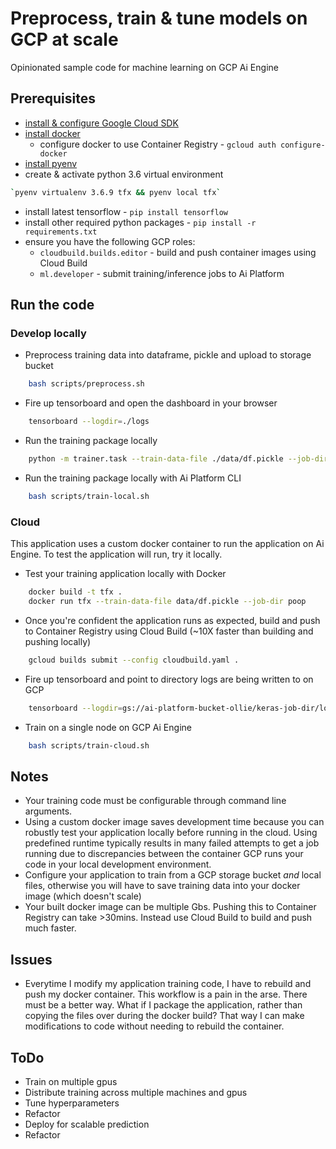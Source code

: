 # Preprocess, train & tune models on GCP at scale

Opinionated sample code for machine learning on GCP Ai Engine

## Prerequisites

- [install & configure Google Cloud SDK](https://cloud.google.com/sdk/docs/install)
- [install docker](https://docs.docker.com/get-docker/)
  - configure docker to use Container Registry - `gcloud auth configure-docker`
- [install pyenv](https://realpython.com/intro-to-pyenv/)
- create & activate python 3.6 virtual environment

```bash
`pyenv virtualenv 3.6.9 tfx && pyenv local tfx`
```

- install latest tensorflow - `pip install tensorflow`
- install other required python packages - `pip install -r requirements.txt`
- ensure you have the following GCP roles:
  - `cloudbuild.builds.editor` - build and push container images using Cloud Build
  - `ml.developer` - submit training/inference jobs to Ai Platform

## Run the code

### Develop locally

- Preprocess training data into dataframe, pickle and upload to storage bucket

```bash
    bash scripts/preprocess.sh
```

- Fire up tensorboard and open the dashboard in your browser

```bash
    tensorboard --logdir=./logs
```

- Run the training package locally

```bash
    python -m trainer.task --train-data-file ./data/df.pickle --job-dir=./
```

- Run the training package locally with Ai Platform CLI

```bash
    bash scripts/train-local.sh
```

### Cloud

This application uses a custom docker container to run the application on Ai Engine. To test the application will run, try it locally.

- Test your training application locally with Docker

```bash
    docker build -t tfx .
    docker run tfx --train-data-file data/df.pickle --job-dir poop
```

- Once you're confident the application runs as expected, build and push to Container Registry using Cloud Build (~10X faster than building and pushing locally)

```bash
    gcloud builds submit --config cloudbuild.yaml .
```

- Fire up tensorboard and point to directory logs are being written to on GCP

```bash
    tensorboard --logdir=gs://ai-platform-bucket-ollie/keras-job-dir/logs
```

- Train on a single node on GCP Ai Engine

```bash
    bash scripts/train-cloud.sh
```

## Notes

- Your training code must be configurable through command line arguments.
- Using a custom docker image saves development time because you can robustly test your application locally before running in the cloud. Using predefined runtime typically results in many failed attempts to get a job running due to discrepancies between the container GCP runs your code in your local development environment.
- Configure your application to train from a GCP storage bucket *and* local files, otherwise you will have to save training data into your docker image (which doesn't scale)
- Your built docker image can be multiple Gbs. Pushing this to Container Registry can take >30mins. Instead use Cloud Build to build and push much faster.
## Issues

- Everytime I modify my application training code, I have to rebuild and push my docker container. This workflow is a pain in the arse. There must be a better way. What if I package the application, rather than copying the files over during the docker build? That way I can make modifications to code without needing to rebuild the container. 
## ToDo

- Train on multiple gpus
- Distribute training across multiple machines and gpus
- Tune hyperparameters
- Refactor
- Deploy for scalable prediction
- Refactor
